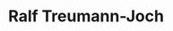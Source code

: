 ---
title: "Ralf Treumann-Joch"
url: /lauffen-am-neckar/ralf-treumann-joch-stuttgarter-strasse-2/
shop: Autowerkstatt
---